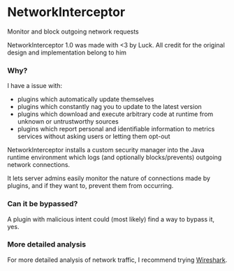 # NetworkInterceptor
Monitor and block outgoing network requests

NetworkInterceptor 1.0 was made with <3 by Luck. All credit for the original design and implementation belong to him

### Why?
I have a issue with:

* plugins which automatically update themselves
* plugins which constantly nag you to update to the latest version
* plugins which download and execute arbitrary code at runtime from unknown or untrustworthy sources
* plugins which report personal and identifiable information to metrics services without asking users or letting them opt-out

NetworkInterceptor installs a custom security manager into the Java runtime environment which logs (and optionally blocks/prevents) outgoing network connections.

It lets server admins easily monitor the nature of connections made by plugins, and if they want to, prevent them from occurring.

### Can it be bypassed?
A plugin with malicious intent could (most likely) find a way to bypass it, yes.

### More detailed analysis
For more detailed analysis of network traffic, I recommend trying [Wireshark](https://www.wireshark.org/).
